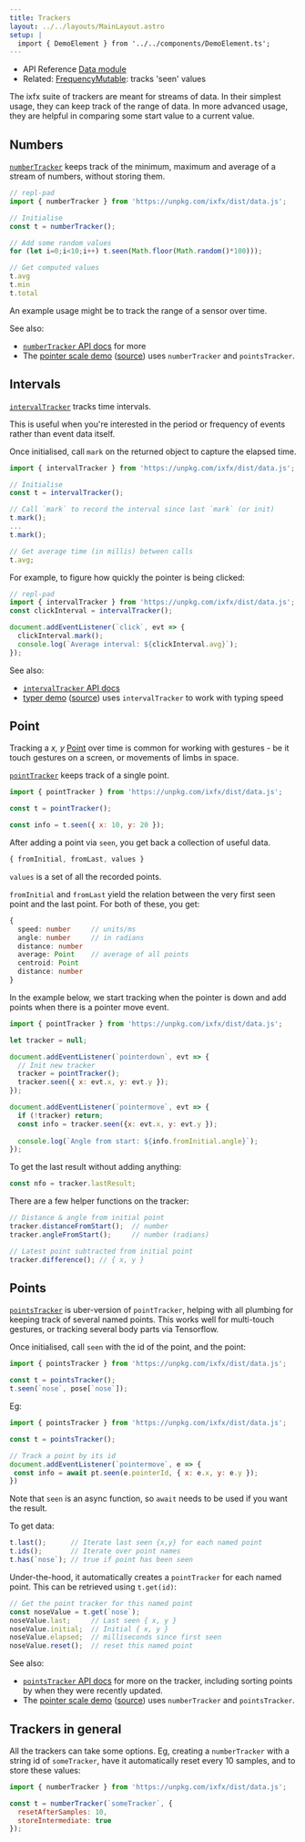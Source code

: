 ```yaml
---
title: Trackers
layout: ../../layouts/MainLayout.astro
setup: |
  import { DemoElement } from '../../components/DemoElement.ts';
---
```


<script type="module" hoist>
  import '/src/components/ReplPad';
</script>

<div class="tip">
<ul>
<li>API Reference <a href="https://clinth.github.io/ixfx/modules/Data.html">Data module</a></li>
<li>Related: <a href="../frequency/">FrequencyMutable</a>: tracks 'seen' values</li>
</div>

The ixfx suite of trackers are meant for streams of data. In their simplest usage, they can keep track of the range of data. In more advanced usage, they are helpful in comparing some start value to a current value.

## Numbers

[`numberTracker`](https://clinth.github.io/ixfx/functions/Data.numberTracker.html) keeps track of the minimum, maximum and average of a stream of numbers, without storing them.

```js
// repl-pad
import { numberTracker } from 'https://unpkg.com/ixfx/dist/data.js';

// Initialise
const t = numberTracker();

// Add some random values
for (let i=0;i<10;i++) t.seen(Math.floor(Math.random()*100)));

// Get computed values
t.avg
t.min
t.total
```

An example usage might be to track the range of a sensor over time.

See also:
* [`numberTracker` API docs](https://clinth.github.io/ixfx/functions/Data.numberTracker.html) for more
* The [pointer scale demo](https://clinth.github.io/ixfx-demos/io/pointer/scale/) ([source](https://github.com/ClintH/ixfx-demos/tree/main/io/pointer/scale)) uses `numberTracker` and `pointsTracker`.

## Intervals

[`intervalTracker`](https://clinth.github.io/ixfx/functions/Data.intervalTracker.html) tracks time intervals.

This is useful when you're interested in the period or frequency of events rather than event data itself.

Once initialised, call `mark` on the returned object to capture the elapsed time.

```js
import { intervalTracker } from 'https://unpkg.com/ixfx/dist/data.js';

// Initialise
const t = intervalTracker();

// Call `mark` to record the interval since last `mark` (or init)
t.mark();
...
t.mark();

// Get average time (in millis) between calls
t.avg;
```

For example, to figure how quickly the pointer is being clicked:

```js
// repl-pad
import { intervalTracker } from 'https://unpkg.com/ixfx/dist/data.js';
const clickInterval = intervalTracker();

document.addEventListener(`click`, evt => {
  clickInterval.mark();
  console.log(`Average interval: ${clickInterval.avg}`);
});
```

See also:
* [`intervalTracker` API docs](https://clinth.github.io/ixfx/functions/Data.intervalTracker.html)
* [typer demo](https://clinth.github.io/ixfx-demos/io/keyboard/typer/) ([source](https://github.com/ClintH/ixfx-demos/tree/main/io/keyboard/typer)) uses `intervalTracker` to work with typing speed

## Point

Tracking a _x, y_ [Point](../../types/geometry/point/) over time is common for working with gestures - be it touch gestures on a screen, or movements of limbs in space.

<demo-element title="Point tracking playground" src="/playgrounds/data/point-tracker/" />

[`pointTracker`](https://clinth.github.io/ixfx/functions/Data.pointTracker.html) keeps track of a single point.

```js
import { pointTracker } from 'https://unpkg.com/ixfx/dist/data.js';

const t = pointTracker();

const info = t.seen({ x: 10, y: 20 });
```

After adding a point via `seen`, you get back a collection of useful data.

```js
{ fromInitial, fromLast, values }
```

`values` is a set of all the recorded points.

`fromInitial` and `fromLast` yield the relation between the very first seen point and the last point. For both of these, you get:

```typescript
{
  speed: number     // units/ms
  angle: number     // in radians
  distance: number
  average: Point    // average of all points
  centroid: Point
  distance: number
}
```

In the example below, we start tracking when the pointer is down and add points when there is a pointer move event.

```js
import { pointTracker } from 'https://unpkg.com/ixfx/dist/data.js';

let tracker = null;

document.addEventListener(`pointerdown`, evt => {
  // Init new tracker
  tracker = pointTracker();
  tracker.seen({ x: evt.x, y: evt.y });
});

document.addEventListener(`pointermove`, evt => {
  if (!tracker) return;
  const info = tracker.seen({x: evt.x, y: evt.y });
  
  console.log(`Angle from start: ${info.fromInitial.angle}`);
});
```

To get the last result without adding anything:

```js
const nfo = tracker.lastResult;
```

There are a few helper functions on the tracker:

```js
// Distance & angle from initial point
tracker.distanceFromStart();  // number
tracker.angleFromStart();     // number (radians)

// Latest point subtracted from initial point
tracker.difference(); // { x, y }
```

## Points

[`pointsTracker`](https://clinth.github.io/ixfx/functions/Data.pointsTracker.html) is uber-version of `pointTracker`, helping with all plumbing for keeping track of several named points. This works well for multi-touch gestures, or tracking several body parts via Tensorflow.

Once initialised, call `seen` with the id of the point, and the point:

```js
import { pointsTracker } from 'https://unpkg.com/ixfx/dist/data.js';

const t = pointsTracker();
t.seen(`nose`, pose[`nose`]);
```

Eg: 

```js
import { pointsTracker } from 'https://unpkg.com/ixfx/dist/data.js';

const t = pointsTracker();

// Track a point by its id
document.addEventListener(`pointermove`, e => {
 const info = await pt.seen(e.pointerId, { x: e.x, y: e.y });
})
```

Note that `seen` is an async function, so `await` needs to be used if you want the result.

To get data:

```js
t.last();      // Iterate last seen {x,y} for each named point
t.ids();       // Iterate over point names
t.has(`nose`); // true if point has been seen
```

Under-the-hood, it automatically creates a `pointTracker` for each named point. This can be retrieved using `t.get(id)`:

```js
// Get the point tracker for this named point
const noseValue = t.get(`nose`);
noseValue.last;     // Last seen { x, y }
noseValue.initial;  // Initial { x, y }
noseValue.elapsed;  // milliseconds since first seen
noseValue.reset();  // reset this named point    
```

See also:
* [`pointsTracker` API docs](https://clinth.github.io/ixfx/functions/Data.pointsTracker.html) for more on the tracker, including sorting points by when they were recently updated.
* The [pointer scale demo](https://clinth.github.io/ixfx-demos/io/pointer/scale/) ([source](https://github.com/ClintH/ixfx-demos/tree/main/io/pointer/scale)) uses `numberTracker` and `pointsTracker`.


## Trackers in general

All the trackers can take some options. Eg, creating a `numberTracker` with a string id of `someTracker`, have it automatically reset every 10 samples, and to store these values:

```js
import { numberTracker } from 'https://unpkg.com/ixfx/dist/data.js';

const t = numberTracker(`someTracker`, {
  resetAfterSamples: 10,
  storeIntermediate: true
});
```